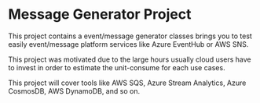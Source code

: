 # Message Generator Project

This project contains a event/message generator classes brings you to test easily event/message platform services like Azure EventHub or AWS SNS.

This project was motivated due to the large hours usually cloud users have to invest in order to estimate the unit-consume for each use cases. 

This project will cover tools like AWS SQS, Azure Stream Analytics, Azure CosmosDB, AWS DynamoDB, and so on.
